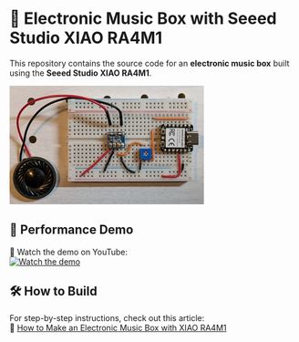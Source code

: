 # 🎵 Electronic Music Box with Seeed Studio XIAO RA4M1

This repository contains the source code for an **electronic music box** built using the **Seeed Studio XIAO RA4M1**.

![overall](overall.jpg)

## 🚀 Performance Demo  
🎥 Watch the demo on YouTube:  
[![Watch the demo](https://img.youtube.com/vi/49UWQPOqp3Q/0.jpg)](https://youtu.be/49UWQPOqp3Q)

## 🛠 How to Build  
For step-by-step instructions, check out this article:  
📖 [How to Make an Electronic Music Box with XIAO RA4M1](https://zenn.dev/nyannkov/articles/xiao-ra4m1-make-an-electronic-music-box)
